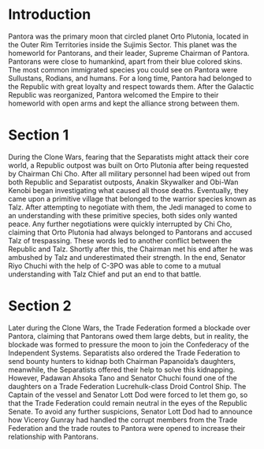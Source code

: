 # Introduction

Pantora was the primary moon that circled planet Orto Plutonia, located in the Outer Rim Territories inside the Sujimis Sector.
This planet was the homeworld for Pantorans, and their leader, Supreme Chairman of Pantora.
Pantorans were close to humankind, apart from their blue colored skins.
The most common immigrated species you could see on Pantora were Sullustans, Rodians, and humans.
For a long time, Pantora had belonged to the Republic with  great loyalty and respect towards them.
After the Galactic Republic was reorganized, Pantora welcomed the Empire to their homeworld with open arms and kept the alliance strong between them.

# Section 1

During the Clone Wars, fearing that the Separatists might attack their core world, a Republic outpost was built on Orto Plutonia after being requested by Chairman Chi Cho.
After all military personnel had been wiped out from both Republic and Separatist outposts, Anakin Skywalker and Obi-Wan Kenobi began investigating what caused all those deaths.
Eventually, they came upon a primitive village that belonged to the warrior species known as Talz.
After attempting to negotiate with them, the Jedi managed to come to an understanding with these primitive species, both sides only wanted peace.
Any further negotiations were quickly interrupted by Chi Cho, claiming that Orto Plutonia had always belonged to Pantorans and accused Talz of trespassing.
These words led to another conflict between the Republic and Talz.
Shortly after this, the Chairman met his end after he was ambushed by Talz and underestimated their strength.
In the end, Senator Riyo Chuchi with the help of C-3PO was able to come to a mutual understanding with Talz Chief and put an end to that battle.

# Section 2

Later during the Clone Wars, the Trade Federation formed a blockade over Pantora, claiming that Pantorans owed them large debts, but in reality, the blockade was formed to pressure the moon to join the Confederacy of the Independent Systems.
Separatists also ordered the Trade Federation to send bounty hunters to kidnap both Chairman Papanoida’s daughters, meanwhile, the Separatists offered their help to solve this kidnapping.
However, Padawan Ahsoka Tano and Senator Chuchi found one of the daughters on a Trade Federation Lucrehulk-class Droid Control Ship.
The Captain of the vessel and Senator Lott Dod were forced to let them go, so that the Trade Federation could remain neutral in the eyes of the Republic Senate.
To avoid any further suspicions, Senator Lott Dod had to announce how Viceroy Gunray had handled the corrupt members from the Trade Federation and the trade routes to Pantora were opened to increase their relationship with Pantorans.
